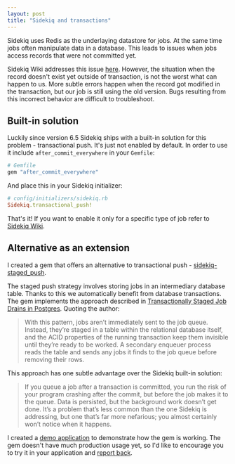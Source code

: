 ```yaml
---
layout: post
title: "Sidekiq and transactions"
---
```


Sidekiq uses Redis as the underlaying datastore for jobs. At the same time jobs often manipulate data in a database. This leads to issues when jobs access records that were not committed yet.

Sidekiq Wiki addresses this issue [here](https://github.com/sidekiq/sidekiq/wiki/Problems-and-Troubleshooting#cannot-find-modelname-with-id12345). However, the situation when the record doesn't exist yet outside of transaction, is not the worst what can happen to us.
More subtle errors happen when the record got modified in the transaction, but our job is still using the old version. Bugs resulting from this incorrect behavior are difficult to troubleshoot.

## Built-in solution

Luckily since version 6.5 Sidekiq ships with a built-in solution for this problem - transactional push. It's just not enabled by default. In order to use it include `after_commit_everywhere` in your `Gemfile`:

```ruby
# Gemfile
gem "after_commit_everywhere"
```

And place this in your Sidekiq initializer:

```ruby
# config/initializers/sidekiq.rb
Sidekiq.transactional_push!
```

That's it! If you want to enable it only for a specific type of job refer to [Sidekiq Wiki](https://github.com/sidekiq/sidekiq/wiki/Advanced-Options#transactional-push).


## Alternative as an extension

I created a gem that offers an alternative to transactional push - [sidekiq-staged_push](https://github.com/adamniedzielski/sidekiq-staged_push).

The staged push strategy involves storing jobs in an intermediary database table. Thanks to this we automatically benefit from database transactions. The gem implements the approach described in [Transactionally Staged Job Drains in Postgres](https://brandur.org/job-drain). Quoting the author:

> With this pattern, jobs aren’t immediately sent to the job queue. Instead, they’re staged in
> a table within the relational database itself, and the ACID properties of the running
> transaction keep them invisible until they’re ready to be worked. A secondary enqueuer
> process reads the table and sends any jobs it finds to the job queue before removing their
> rows.

This approach has one subtle advantage over the Sidekiq built-in solution:

> If you queue a job after a transaction is committed, you run the risk of your program crashing after the commit, but before the job makes it to the queue. Data is persisted, but the background work doesn’t get done. It’s a problem that’s less common than the one Sidekiq is addressing, but one that’s far more nefarious; you almost certainly won’t notice when it happens.


I created a [demo application](https://github.com/adamniedzielski/sidekiq-staged_push-demo) to demonstrate how the gem is working. The gem doesn't have much production usage yet, so I'd like to encourage you to try it in your application and [report back](https://github.com/adamniedzielski/sidekiq-staged_push/issues/14).

